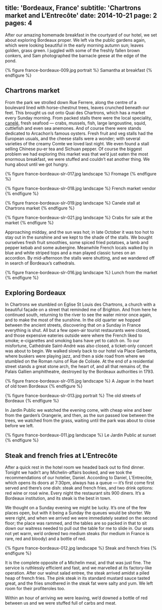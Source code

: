 title: 'Bordeaux, France'
subtitle: 'Chartrons market and L’Entrecôte'
date: 2014-10-21
page: 2
pages: 4
---

After our amazing homemade breakfast in the courtyard of our hotel, we set about exploring Bordeaux proper. We left via the public gardens again, which were looking beautiful in the early morning autumn sun; leaves golden, grass green. I juggled with some of the freshly fallen brown conkers, and Sam photographed the barnacle geese at the edge of the pond.

{% figure france-bordeaux-009.jpg portrait %}
Samantha at breakfast
{% endfigure %}

## Chartrons market

From the park we strolled down Rue Ferrere, along the centre of a boulevard lined with horse-chestnut trees, leaves crunched beneath our feet. This brought us out onto Quai des Chartrons, which has a market every Sunday morning. From packed stalls there were the local speciality, [canelé](http://en.wikipedia.org/wiki/Canel%C3%A9), fresh seafood — crabs, mussels, fish, large langoustine, squid, cuttlefish and even sea anemones. And of course there were stands dedicated to Arcachon’s famous oysters. Fresh fruit and veg stalls had the European usuals, and the cheese stalls were a wonder; with several varieties of the creamy Comte we loved last night. We even found a stall selling Chinese pu-er tea and Sichuan pepper. Of course the biggest problem we had exploring this market was that we’d just eaten the most enormous breakfast, we were stuffed and couldn’t eat another thing. We hung about until we got hungry.

{% figure france-bordeaux-slr-017.jpg landscape %}
Fromage
{% endfigure %}

{% figure france-bordeaux-slr-018.jpg landscape %}
French market vendor
{% endfigure %}

{% figure france-bordeaux-slr-019.jpg landscape %}
Canele stall at Chartrons market
{% endfigure %}

{% figure france-bordeaux-slr-021.jpg landscape %}
Crabs for sale at the market
{% endfigure %}

Approaching midday, and the sun was hot; in late October it was too hot to stay out in the sunshine and we kept to the shade of the stalls. We bought ourselves fresh fruit smoothies, some spiced fried potatoes, a lamb and pepper kebab and some aubergine. Meanwhile French locals walked by in blue and white striped tops and a man played classic tunes on an accordion. By mid-afternoon the stalls were shutting, and we wandered off in search of Bordeaux’s cathedrals.

{% figure france-bordeaux-slr-016.jpg landscape %}
Lunch from the market
{% endfigure %}

## Exploring Bordeaux

In Chartrons we stumbled on Eglise St Louis des Chartrons, a church with a beautiful façade on a street that reminded me of Brighton. And from here he continued south, returning to the river to see the water mirror once again, and to make the most of the sunshine. In the old quarter we hopped between the ancient streets, discovering that on a Sunday in France everything is shut. All but a few open-air tourist restaurants were closed, and those expensive eateries outside were where the French liked to smoke; e-cigarettes and smoking bans have yet to catch on. To our misfortune, Cathédrale Saint-André was also closed, a ticket-only concert was about to begin. We walked slowly back to our hotel via Place Gambetta, where buskers were playing jazz, and then a side road from where we stumbled on the Roman ruins of Rue de Colisée. At the end of a residential street stands a great stone arch, the heart of, and all that remains of, the Palais Gallien amphitheatre, destroyed by the Bordeaux authorities in 1793.

{% figure france-bordeaux-slr-015.jpg landscape %}
A Jaguar in the heart of old town Bordeaux
{% endfigure %}

{% figure france-bordeaux-slr-013.jpg portrait %}
The old streets of Bordeaux
{% endfigure %}

In Jardin Public we watched the evening come, with cheap wine and beer from the garden’s Orangerie, and then, as the sun passed low between the trees, we watched from the grass, waiting until the park was about to close before we left.

{% figure france-bordeaux-011.jpg landscape %}
Le Jardin Public at sunset
{% endfigure %}

## Steak and french fries at L’Entrecôte

After a quick rest in the hotel room we headed back out to find dinner. Tonight we hadn’t any Michelin-affairs booked, and we took the recommendations of our hotelier, Daniel. According to Daniel, L’Entrecôte, which opens its doors at 7:30pm, always has a queue — it’s first come first served and there’s one dish: steak and french fries, and two drink options: red wine or rosé wine. Every night the restaurant sits 900 diners. It’s a Bordeaux institution, and its steak is the best in town.

We thought on a Sunday evening we might be lucky. It’s one of the few places open, but with it being a Sunday the queues would be shorter. We were right, and when we arrived we were immediately seated on the second floor; the place was rammed, and the tables are so packed in that to sit down our waitress needed to pull out the table for me to slide in. Our seats not yet warm, we’d ordered two medium steaks (for medium in France is rare, red and bloody) and a bottle of red.

{% figure france-bordeaux-012.jpg landscape %}
Steak and french fries
{% endfigure %}

It is the complete opposite of a Michelin meal, and that was just fine. The service is ruthlessly efficient and fast, and we marvelled at its factory-like operation. After our walnut salad entree, the steak arrived amidst a piled heap of french fries. The pink steak in its standard mustard sauce tasted great, and the fries smothered in the steak fat were salty and yum. We left room for their profiteroles too.

Within an hour of arriving we were leaving, we’d downed a bottle of red between us and we were stuffed full of carbs and meat.
